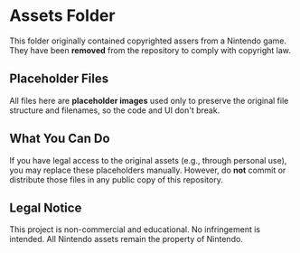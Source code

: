 # Assets Folder

This folder originally contained copyrighted assers 
from a Nintendo game. They have been **removed** from the 
repository to comply with copyright law.

## Placeholder Files

All files here are **placeholder images** used only to preserve the
original file structure and filenames, so the code and UI don't break.

## What You Can Do

If you have legal access to the original assets (e.g., through personal use),
you may replace these placeholders manually. However, do **not**
commit or distribute those files in any public copy of this repository.

## Legal Notice

This project is non-commercial and educational. No infringement is intended.
All Nintendo assets remain the property of Nintendo.
